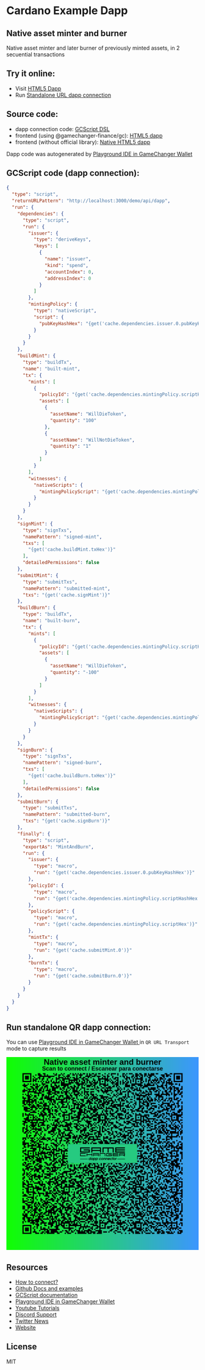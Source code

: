 
# Cardano Example Dapp

## **Native asset minter and burner**

Native asset minter and later burner of previously minted assets, in 2 secuential transactions


## Try it online: 

-  Visit [HTML5 Dapp](https://gamechangerfinance.github.io/gamechanger.wallet/examples/Native%20asset%20minter%20and%20burner.html)
-  Run [Standalone URL dapp connection](https://beta-wallet.gamechanger.finance/api/2/run/1-H4sIAAAAAAAAA81UTW_bMAz9L7p0A1zbw26-ddihRbciWDPsMPSgWGwiVJY8id4cBP7vI_0V56NLMwzofLFFUo-PT8_aCFyXIDIRcq9LFJHwgJW3X798mklE8JZyK8QySxLjcmlWLmD2Pk3TREHhElnqRMmy5I0V1W6EghKsAptrCLw-wO_KdAgV-EmBAq9_wi2sAxU98Sv7vhFWFpzsqymhrWI07kFLmeeusnhDDWuRpRRQykMIQ6B5aCJRaIvaLmfO6Hw96WglUsf7gVjPkPJltSAe1zKsrhlFbJaAby5yma8gno4Xd7TiNN7ZcfG2EQ09kVhU2qjP1H7StY3Na2rYz8YBvGSSFMOaS3nRzV-2pG_Un1jszBd3Y0yokCghQI_Xft51jb9pYz5qmLsnsFT1o5KEg6SQeJemookOq-8cPrNBkNIPkfil0ZL83clP9Q3DWCPRXvdz55rKG_TS7qnLoXkdenW3FuY4qK3KrMZO5_GoYqz7JjSPApTagJqBL-iwtbO08VGaANy-WhQa9wm0waMU2gzusdghMQzUjtjb50Pl7Wn7LLjqf7HPZeufVzLEnl4nDDHqdtwQDHauIfYJvMAQUxYHhmC83hCP2kpj1seuVahL5_GKAdhBV7YzzvP3bSFz74b8X11x0cRe58KeMN2IfT9eyv8Af8Tm7Lx-Eer2J4_T8bf09qzdrYvSwabNbxFoaXN0BwAA)

## Source code:

- dapp connection code: [GCScript DSL](Native%20asset%20minter%20and%20burner.gcscript)
- frontend (using @gamechanger-finance/gc): [HTML5 dapp](Native%20asset%20minter%20and%20burner.html)
- frontend (without official library): [Native HTML5 dapp](Native%20asset%20minter%20and%20burner_nolib.html)

Dapp code was autogenerated by [Playground IDE in GameChanger Wallet ](https://beta-wallet.gamechanger.finance/playground)

## GCScript code (dapp connection):
```json
{
  "type": "script",
  "returnURLPattern": "http://localhost:3000/demo/api/dapp",
  "run": {
    "dependencies": {
      "type": "script",
      "run": {
        "issuer": {
          "type": "deriveKeys",
          "keys": [
            {
              "name": "issuer",
              "kind": "spend",
              "accountIndex": 0,
              "addressIndex": 0
            }
          ]
        },
        "mintingPolicy": {
          "type": "nativeScript",
          "script": {
            "pubKeyHashHex": "{get('cache.dependencies.issuer.0.pubKeyHashHex')}"
          }
        }
      }
    },
    "buildMint": {
      "type": "buildTx",
      "name": "built-mint",
      "tx": {
        "mints": [
          {
            "policyId": "{get('cache.dependencies.mintingPolicy.scriptHashHex')}",
            "assets": [
              {
                "assetName": "WillDieToken",
                "quantity": "100"
              },
              {
                "assetName": "WillNotDieToken",
                "quantity": "1"
              }
            ]
          }
        ],
        "witnesses": {
          "nativeScripts": {
            "mintingPolicyScript": "{get('cache.dependencies.mintingPolicy.scriptHex')}"
          }
        }
      }
    },
    "signMint": {
      "type": "signTxs",
      "namePattern": "signed-mint",
      "txs": [
        "{get('cache.buildMint.txHex')}"
      ],
      "detailedPermissions": false
    },
    "submitMint": {
      "type": "submitTxs",
      "namePattern": "submitted-mint",
      "txs": "{get('cache.signMint')}"
    },
    "buildBurn": {
      "type": "buildTx",
      "name": "built-burn",
      "tx": {
        "mints": [
          {
            "policyId": "{get('cache.dependencies.mintingPolicy.scriptHashHex')}",
            "assets": [
              {
                "assetName": "WillDieToken",
                "quantity": "-100"
              }
            ]
          }
        ],
        "witnesses": {
          "nativeScripts": {
            "mintingPolicyScript": "{get('cache.dependencies.mintingPolicy.scriptHex')}"
          }
        }
      }
    },
    "signBurn": {
      "type": "signTxs",
      "namePattern": "signed-burn",
      "txs": [
        "{get('cache.buildBurn.txHex')}"
      ],
      "detailedPermissions": false
    },
    "submitBurn": {
      "type": "submitTxs",
      "namePattern": "submitted-burn",
      "txs": "{get('cache.signBurn')}"
    },
    "finally": {
      "type": "script",
      "exportAs": "MintAndBurn",
      "run": {
        "issuer": {
          "type": "macro",
          "run": "{get('cache.dependencies.issuer.0.pubKeyHashHex')}"
        },
        "policyId": {
          "type": "macro",
          "run": "{get('cache.dependencies.mintingPolicy.scriptHashHex')}"
        },
        "policyScript": {
          "type": "macro",
          "run": "{get('cache.dependencies.mintingPolicy.scriptHex')}"
        },
        "mintTx": {
          "type": "macro",
          "run": "{get('cache.submitMint.0')}"
        },
        "burnTx": {
          "type": "macro",
          "run": "{get('cache.submitBurn.0')}"
        }
      }
    }
  }
}
```

## Run standalone QR dapp connection: 

You can use [Playground IDE in GameChanger Wallet ](https://beta-wallet.gamechanger.finance/playground) in `QR URL Transport` mode to capture results

[![This GCScript/URL is too large! make it shorter uploading parts to GCFS. Unable to generate QR code](Native%20asset%20minter%20and%20burner.png)](https://gamechangerfinance.github.io/gamechanger.wallet/examples/Native%20asset%20minter%20and%20burner.png)

## Resources
- [How to connect?](https://www.npmjs.com/package/@gamechanger-finance/gc)
- [Github Docs and examples](https://github.com/GameChangerFinance/gamechanger.wallet/)
- [GCScript documentation](https://beta-wallet.gamechanger.finance/doc/api/v2/api.html)
- [Playground IDE in GameChanger Wallet ](https://beta-wallet.gamechanger.finance/playground)
- [Youtube Tutorials](https://www.youtube.com/@gamechanger.finance)
- [Discord Support](https://discord.gg/vpbfyRaDKG)
- [Twitter News](https://twitter.com/GameChangerOk)
- [Website](https://gamechanger.finance)

## License
MIT 
    
